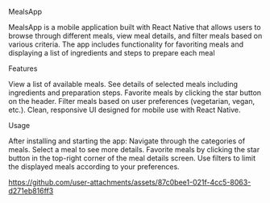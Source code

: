 
MealsApp

MealsApp is a mobile application built with React Native that allows users to browse through different meals, view meal details,
and filter meals based on various criteria.
The app includes functionality for favoriting meals and displaying a list of ingredients and steps to prepare each meal

Features

View a list of available meals.
See details of selected meals including ingredients and preparation steps.
Favorite meals by clicking the star button on the header.
Filter meals based on user preferences (vegetarian, vegan, etc.).
Clean, responsive UI designed for mobile use with React Native.

Usage

After installing and starting the app:
  Navigate through the categories of meals.
  Select a meal to see more details.
  Favorite meals by clicking the star button in the top-right corner of the meal details screen.
  Use filters to limit the displayed meals according to your preferences.

https://github.com/user-attachments/assets/87c0bee1-021f-4cc5-8063-d271eb816ff3

